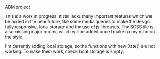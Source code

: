 ABM project

This is a work in progress. It still lacks many important features which will be added in the near future, like some media queries to make the design fully responsive, local storage and the use of js librearies. The SCSS file is also missing major mixins, which will be added once I make up my mind on the style.

I'm currently adding local storage, so the functions with new Date() are not working. To make them work, check local storage is empty.



